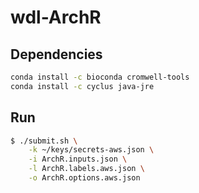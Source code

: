 # wdl-ArchR

## Dependencies

```bash
conda install -c bioconda cromwell-tools
conda install -c cyclus java-jre
```

## Run

```bash
$ ./submit.sh \
    -k ~/keys/secrets-aws.json \
    -i ArchR.inputs.json \
    -l ArchR.labels.aws.json \
    -o ArchR.options.aws.json
```

